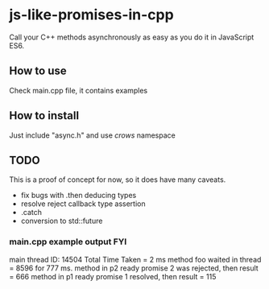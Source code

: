 # js-like-promises-in-cpp
 Call your C++ methods asynchronously as easy as you do it in JavaScript ES6.

## How to use
Check main.cpp file, it contains examples

## How to install
Just include "async.h" and use *crows* namespace

## TODO

This is a proof of concept for now, so it does have many caveats.

* fix bugs with .then deducing types
* resolve reject callback type assertion
* .catch
* conversion to std::future

### main.cpp example output FYI

main thread ID: 14504
Total Time Taken = 2 ms
method foo waited in thread = 8596 for 777 ms.
method in p2 ready
promise 2 was rejected, then result = 666
method in p1 ready
promise 1 resolved, then result = 115